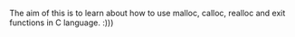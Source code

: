 The aim of this is to learn about how to use malloc, calloc, realloc and exit functions in C language.
:)))
